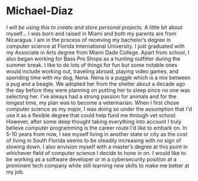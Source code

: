 # Michael-Diaz
<i>I will be using this to create and store personal projects.</i>
A little bit about myself... 
I was born and raised in Miami and both my parents are from Nicaragua. I am in the process of receiving my bachelor’s degree in computer science at Florida International University. I just graduated with my Associate in Arts degree from Miami Dade College. Apart from school, I also began working for Bass Pro Shops as a hunting outfitter during the summer break.
I like to do lots of things for fun but some notable ones would include working out, traveling abroad, playing video games, and spending time with my dog, Nena. Nena is a puggle which is a mix between a pug and a beagle. We adopted her from the shelter about a decade ago the day before they were planning on putting her to sleep since no one was selecting her. I’ve always had a strong passion for animals and for the longest time, my plan was to become a veterinarian. When I first chose computer science as my major, I was doing so under the assumption that I'd use it as a flexible degree that could help fund me through vet school. However, after some deep thought taking everything into account I truly believe computer programming is the career route I'd like to embark on. In 5-10 years from now, I see myself living in another state or city as the cost of living in South Florida seems to be steadily increasing with no sign of slowing down. I also envision myself with
a master’s degree at this point in whichever field of computer science I decide to hone in on. I would like to be working as a software developer or in a cybersecurity position at a prominent tech company while still learning new skills to make me better at my job.
